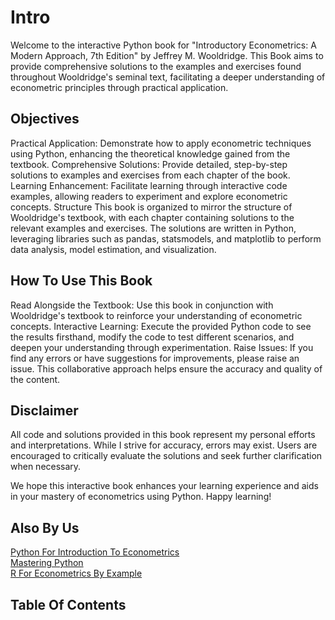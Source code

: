 # Intro

Welcome to the  interactive Python book for "Introductory Econometrics: A Modern Approach, 7th Edition" by Jeffrey M. Wooldridge. This Book aims to provide comprehensive solutions to the examples and exercises found throughout Wooldridge's seminal text, facilitating a deeper understanding of econometric principles through practical application.

## Objectives

Practical Application: Demonstrate how to apply econometric techniques using Python, enhancing the theoretical knowledge gained from the textbook.
Comprehensive Solutions: Provide detailed, step-by-step solutions to examples and exercises from each chapter of the book.
Learning Enhancement: Facilitate learning through interactive code examples, allowing readers to experiment and explore econometric concepts.
Structure
This book is organized to mirror the structure of Wooldridge's textbook, with each chapter containing solutions to the relevant examples and exercises. The solutions are written in Python, leveraging libraries such as pandas, statsmodels, and matplotlib to perform data analysis, model estimation, and visualization.

## How To Use This Book

Read Alongside the Textbook: Use this book in conjunction with Wooldridge's textbook to reinforce your understanding of econometric concepts.
Interactive Learning: Execute the provided Python code to see the results firsthand, modify the code to test different scenarios, and deepen your understanding through experimentation.
Raise Issues: If you find any errors or have suggestions for improvements, please raise an issue. This collaborative approach helps ensure the accuracy and quality of the content.

## Disclaimer

All code and solutions provided in this book represent my personal efforts and interpretations. While I strive for accuracy, errors may exist. Users are encouraged to critically evaluate the solutions and seek further clarification when necessary.

We hope this interactive book enhances your learning experience and aids in your mastery of econometrics using Python. Happy learning!

## Also By Us

[Python For Introduction To Econometrics](https://42ahmed.github.io/stockpy/)  
[Mastering Python](https://42ahmed.github.io/mastering-python/)  
[R For Econometrics By Example](https://42ahmed.github.io/ecobyexampleR/)  

## Table Of Contents

```{tableofcontents}
```
